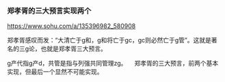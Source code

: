 ### 郑孝胥的三大预言实现两个
https://www.sohu.com/a/135396982_580908

郑孝胥感叹而发：“大清亡于g和，g和将亡于gc，gc则必然亡于g管”。这就是著名的三g论，也就是郑孝胥三大预言。

g产代指g产d，共管是指与列强共同管理zg。
　郑孝胥的三大预言，前两个基本实现，但最后一个显然不可能实现。
